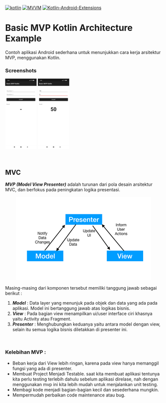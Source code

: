 [![kotlin](https://img.shields.io/badge/Kotlin-1.3.xxx-brightgreen.svg)](https://kotlinlang.org/)
[![MVVM](https://img.shields.io/badge/Clean--Code-MVP-brightgreen.svg)](https://github.com/googlesamples/android-architecture) 
[![Kotlin-Android-Extensions](https://img.shields.io/badge/Kotlin--Android--Extensions-plugin-red.svg)](https://kotlinlang.org/docs/tutorials/android-plugin.html)

# Basic MVP Kotlin Architecture Example
Contoh aplikasi Android sederhana untuk menunjukkan cara kerja arsitektur MVP, menggunakan Kotlin.

### Screenshots

<div align:left;display:inline;>
  <img width="20%" height="20%" src="https://github.com/SetiaBudy-Me/basic-mvp-kotlin-architecture-example/blob/master/res/Image%20Screenshot%2001.jpeg"/>
  <img width="20%" height="20%" src="https://github.com/SetiaBudy-Me/basic-mvp-kotlin-architecture-example/blob/master/res/Image%20Screenshot%2002.jpeg"/>
</div>

$~~$
## MVC

***MVP (Model View Presenter)*** adalah turunan dari pola desain arsitektur MVC, dan berfokus pada peningkatan logika presentasi.

<p align="center">
  <img src="https://github.com/SetiaBudy-Me/basic-mvp-kotlin-architecture-example/blob/master/res/android-mvp-flow.png">
</p>

Masing-masing dari komponen tersebut memiliki tanggung jawab sebagai berikut :

1. ***Model*** : Data layer yang menunjuk pada objek dan data yang ada pada aplikasi. Model ini bertanggung jawab atas logikas bisnis.
2. ***View*** : Pada bagian view menampilkan ui/user interface ciri khasnya yaitu Activity atau Fragment.
3. ***Presenter*** : Menghubungkan keduanya yaitu antara model dengan view, selain itu semua logika bisnis diletakkan di presenter ini.

$~~$

### Kelebihan MVP :
- Beban kerja dari View lebih ringan, karena pada view hanya memanggil fungsi yang ada di presenter.
- Membuat Project Menjadi Testable. saat kita membuat aplikasi tentunya kita perlu testing terlebih dahulu sebelum aplikasi direlase, nah dengan menggunakan mvp ini kita lebih mudah untuk menjalankan unit testing.
- Membagi kode menjadi bagian-bagian kecil dan sesederhana mungkin.
- Mempermudah perbaikan code maintenance atau bug.


<!--
Link Sample:
- [Android MVP Architecture](https://github.com/ahmedeltaher/Android-MVP-Architecture)
- [MVP for Android: how to organize the presentation layer](https://antonioleiva.com/mvp-android/)
- [How MVP works and its simple example showing implementation in Kotlin](https://hackernoon.com/https-medium-com-rohitss-android-app-architectures-mvp-with-kotlin-f255b236010a)
- [Android MVP Architecture: Sample App](https://github.com/MindorksOpenSource/android-mvp-architecture)
- [MVP Android Template in Kotlin](https://github.com/gauravk95/mvp-kotlin-android)
- [MVP Example](https://github.com/Mina-Mikhail/MVPExample)
- [MVP (Model View Presenter) Architecture Pattern in Android with Example](https://www.geeksforgeeks.org/mvp-model-view-presenter-architecture-pattern-in-android-with-example/)
- [Kotlin Model View Presenter Simple example](https://github.com/Yalantis/kotlin-mvp-example)
- [Getting Started with MVP (Model View Presenter) on Android](https://www.raywenderlich.com/7026-getting-started-with-mvp-model-view-presenter-on-android)
-->
